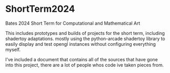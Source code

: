 # ShortTerm2024
Bates 2024 Short Term for Computational and Mathematical Art

This includes prototypes and builds of projects for the short term, including shadertoy adaptations.
mostly using the python-arcade shadertoy library to easily display and test opengl instances without configuring everything myself.

I've included a document that contains all of the sources that have gone into this project, there are a lot of people whos code ive taken pieces from.


